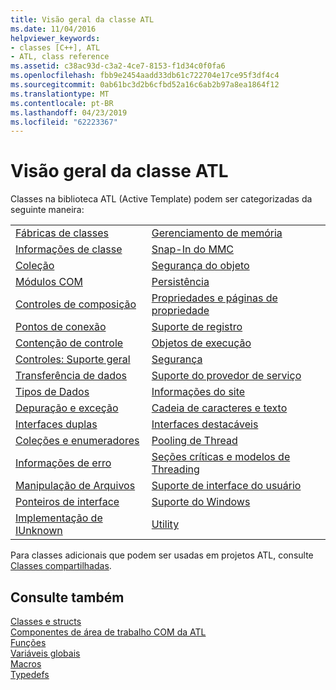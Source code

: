 ```yaml
---
title: Visão geral da classe ATL
ms.date: 11/04/2016
helpviewer_keywords:
- classes [C++], ATL
- ATL, class reference
ms.assetid: c38ac93d-c3a2-4ce7-8153-f1d34c0f0fa6
ms.openlocfilehash: fbb9e2454aadd33db61c722704e17ce95f3df4c4
ms.sourcegitcommit: 0ab61bc3d2b6cfbd52a16c6ab2b97a8ea1864f12
ms.translationtype: MT
ms.contentlocale: pt-BR
ms.lasthandoff: 04/23/2019
ms.locfileid: "62223367"
---
```

# <a name="atl-class-overview"></a>Visão geral da classe ATL

Classes na biblioteca ATL (Active Template) podem ser categorizadas da seguinte maneira:

|||
|-|-|
|[Fábricas de classes](../atl/class-factories-classes.md)|[Gerenciamento de memória](../atl/memory-management-classes.md)|
|[Informações de classe](../atl/class-information-classes.md)|[Snap-In do MMC](../atl/mmc-snap-in-classes.md)|
|[Coleção](../atl/collection-classes.md)|[Segurança do objeto](../atl/object-safety-classes.md)|
|[Módulos COM](../atl/com-modules-classes.md)|[Persistência](../atl/persistence-classes.md)|
|[Controles de composição](../atl/composite-controls-classes.md)|[Propriedades e páginas de propriedade](../atl/properties-and-property-pages-classes.md)|
|[Pontos de conexão](../atl/connection-points-classes.md)|[Suporte de registro](../atl/registry-support-classes.md)|
|[Contenção de controle](../atl/control-containment-classes.md)|[Objetos de execução](../atl/running-objects-classes.md)|
|[Controles: Suporte geral](../atl/controls-general-support-classes.md)|[Segurança](../atl/security-classes.md)|
|[Transferência de dados](../atl/data-transfer-classes.md)|[Suporte do provedor de serviço](../atl/service-provider-support-classes.md)|
|[Tipos de Dados](../atl/data-types-classes.md)|[Informações do site](../atl/site-information-classes.md)|
|[Depuração e exceção](../atl/debugging-and-exceptions-classes.md)|[Cadeia de caracteres e texto](../atl/string-and-text-classes.md)|
|[Interfaces duplas](../atl/dual-interfaces-classes.md)|[Interfaces destacáveis](../atl/tear-off-interfaces-classes.md)|
|[Coleções e enumeradores](../atl/enumerators-and-collections-classes.md)|[Pooling de Thread ](../atl/thread-pooling-classes.md)|
|[Informações de erro](../atl/error-information-classes.md)|[Seções críticas e modelos de Threading](../atl/threading-models-and-critical-sections-classes.md)|
|[Manipulação de Arquivos](../atl/file-handling-classes.md)|[Suporte de interface do usuário](../atl/ui-support-classes.md)|
|[Ponteiros de interface](../atl/interface-pointers-classes.md)|[Suporte do Windows](../atl/windows-support-classes.md)|
|[Implementação de IUnknown](../atl/iunknown-implementation-classes.md)|[Utility](../atl/utility-classes.md)|

Para classes adicionais que podem ser usadas em projetos ATL, consulte [Classes compartilhadas](../atl-mfc-shared/atl-mfc-shared-classes.md).

## <a name="see-also"></a>Consulte também

[Classes e structs](../atl/reference/atl-classes.md)<br/>
[Componentes de área de trabalho COM da ATL](../atl/atl-com-desktop-components.md)<br/>
[Funções](../atl/reference/atl-functions.md)<br/>
[Variáveis globais](../atl/reference/atl-global-variables.md)<br/>
[Macros](../atl/reference/atl-macros.md)<br/>
[Typedefs](../atl/reference/atl-typedefs.md)
